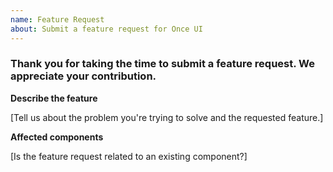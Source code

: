 ```yaml
---
name: Feature Request
about: Submit a feature request for Once UI
---
```


### Thank you for taking the time to submit a feature request. We appreciate your contribution.

**Describe the feature**

[Tell us about the problem you're trying to solve and the requested feature.]

**Affected components**

[Is the feature request related to an existing component?]
